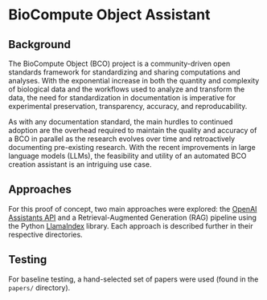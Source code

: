 # BioCompute Object Assistant

## Background

The BioCompute Object (BCO) project is a community-driven open standards framework for standardizing and sharing computations and analyses. With the exponential increase in both the quantity and complexity of biological data and the workflows used to analyze and transform the data, the need for standardization in documentation is imperative for experimental preservation, transparency, accuracy, and reproducability.

As with any documentation standard, the main hurdles to continued adoption are the overhead required to maintain the quality and accuracy of a BCO in parallel as the research evolves over time and retroactively documenting pre-existing research. With the recent improvements in large language models (LLMs), the feasibility and utility of an automated BCO creation assistant is an intriguing use case.  

## Approaches

For this proof of concept, two main approaches were explored: the [OpenAI Assistants API](https://platform.openai.com/docs/assistants/overview?context=with-streaming) and a Retrieval-Augmented Generation (RAG) pipeline using the Python [LlamaIndex](https://docs.llamaindex.ai/en/stable/) library. Each approach is described further in their respective directories. 

## Testing

For baseline testing, a hand-selected set of papers were used (found in the `papers/` directory). 
